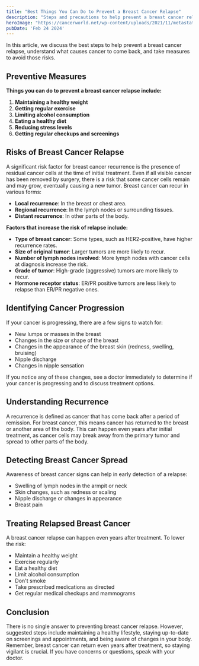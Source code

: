 ```yaml
---
title: "Best Things You Can Do to Prevent a Breast Cancer Relapse"
description: "Steps and precautions to help prevent a breast cancer relapse."
heroImage: "https://cancerworld.net/wp-content/uploads/2021/11/metastatic-breast-cancer-o.jpeg"
pubDate: 'Feb 24 2024'
---
```


In this article, we discuss the best steps to help prevent a breast cancer relapse, understand what causes cancer to come back, and take measures to avoid those risks.

## Preventive Measures

**Things you can do to prevent a breast cancer relapse include:**

1. **Maintaining a healthy weight**
2. **Getting regular exercise**
3. **Limiting alcohol consumption**
4. **Eating a healthy diet**
5. **Reducing stress levels**
6. **Getting regular checkups and screenings**

## Risks of Breast Cancer Relapse

A significant risk factor for breast cancer recurrence is the presence of residual cancer cells at the time of initial treatment. Even if all visible cancer has been removed by surgery, there is a risk that some cancer cells remain and may grow, eventually causing a new tumor. Breast cancer can recur in various forms:

- **Local recurrence**: In the breast or chest area.
- **Regional recurrence**: In the lymph nodes or surrounding tissues.
- **Distant recurrence**: In other parts of the body.

**Factors that increase the risk of relapse include:**

- **Type of breast cancer**: Some types, such as HER2-positive, have higher recurrence rates.
- **Size of original tumor**: Larger tumors are more likely to recur.
- **Number of lymph nodes involved**: More lymph nodes with cancer cells at diagnosis increase the risk.
- **Grade of tumor**: High-grade (aggressive) tumors are more likely to recur.
- **Hormone receptor status**: ER/PR positive tumors are less likely to relapse than ER/PR negative ones.

## Identifying Cancer Progression

If your cancer is progressing, there are a few signs to watch for:

- New lumps or masses in the breast
- Changes in the size or shape of the breast
- Changes in the appearance of the breast skin (redness, swelling, bruising)
- Nipple discharge
- Changes in nipple sensation

If you notice any of these changes, see a doctor immediately to determine if your cancer is progressing and to discuss treatment options.

## Understanding Recurrence

A recurrence is defined as cancer that has come back after a period of remission. For breast cancer, this means cancer has returned to the breast or another area of the body. This can happen even years after initial treatment, as cancer cells may break away from the primary tumor and spread to other parts of the body.

## Detecting Breast Cancer Spread

Awareness of breast cancer signs can help in early detection of a relapse:

- Swelling of lymph nodes in the armpit or neck
- Skin changes, such as redness or scaling
- Nipple discharge or changes in appearance
- Breast pain

## Treating Relapsed Breast Cancer

A breast cancer relapse can happen even years after treatment. To lower the risk:

- Maintain a healthy weight
- Exercise regularly
- Eat a healthy diet
- Limit alcohol consumption
- Don't smoke
- Take prescribed medications as directed
- Get regular medical checkups and mammograms

## Conclusion

There is no single answer to preventing breast cancer relapse. However, suggested steps include maintaining a healthy lifestyle, staying up-to-date on screenings and appointments, and being aware of changes in your body. Remember, breast cancer can return even years after treatment, so staying vigilant is crucial. If you have concerns or questions, speak with your doctor.
